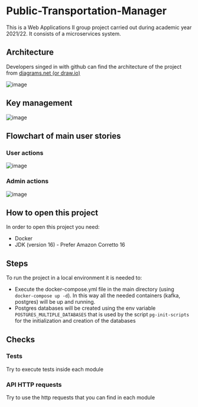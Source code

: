 # Public-Transportation-Manager

This is a Web Applications II group project carried out during academic year 2021/22. It consists of a microservices
system.

## Architecture

Developers singed in with github can find the architecture of the project
from [diagrams.net (or draw.io)](https://app.diagrams.net/)

![image](https://user-images.githubusercontent.com/62254235/213884657-103d949b-8a00-44a4-b5e2-97d90885f09b.png)

## Key management

![image](https://user-images.githubusercontent.com/62254235/213884680-c6d19430-53c4-45b5-9d60-7d8297bdd2c7.png)

## Flowchart of main user stories

### User actions

![image](https://user-images.githubusercontent.com/62254235/213910702-1c882558-7684-47a2-9d76-87433151f4c0.png)

### Admin actions

![image](https://user-images.githubusercontent.com/62254235/213910665-37169195-a188-4072-87db-d20828c736ac.png)

## How to open this project

In order to open this project you need:

- Docker
- JDK (version 16) - Prefer Amazon Corretto 16

## Steps

To run the project in a local environment it is needed to:

- Execute the docker-compose.yml file in the main directory (using `docker-compose up -d`). In this way all the needed
  containers (kafka, postgres) will be up and running.
- Postgres databases will be created using the env variable `POSTGRES_MULTIPLE_DATABASES` that is used by the
  script `pg-init-scripts` for the initialization and creation of the databases

## Checks

### Tests

Try to execute tests inside each module

### API HTTP requests

Try to use the http requests that you can find in each module
